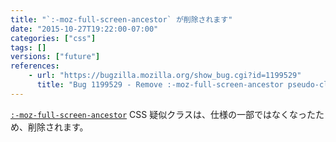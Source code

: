 ```yaml
---
title: "`:-moz-full-screen-ancestor` が削除されます"
date: "2015-10-27T19:22:00-07:00"
categories: ["css"]
tags: []
versions: ["future"]
references:
    - url: "https://bugzilla.mozilla.org/show_bug.cgi?id=1199529"
      title: "Bug 1199529 - Remove :-moz-full-screen-ancestor pseudo-class selector"
---
```

[`:-moz-full-screen-ancestor`](https://developer.mozilla.org/ja/docs/Web/CSS/:-moz-full-screen-ancestor) CSS 疑似クラスは、仕様の一部ではなくなったため、削除されます。
